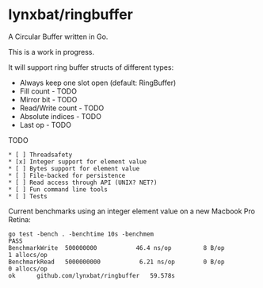 lynxbat/ringbuffer
==========

A Circular Buffer written in Go.

This is a work in progress.

It will support ring buffer structs of different types:

* Always keep one slot open (default: RingBuffer)
* Fill count - TODO
* Mirror bit - TODO
* Read/Write count - TODO
* Absolute indices - TODO
* Last op - TODO

TODO

    * [ ] Threadsafety
    * [x] Integer support for element value
    * [ ] Bytes support for element value
    * [ ] File-backed for persistence
    * [ ] Read access through API (UNIX? NET?)
    * [ ] Fun command line tools
    * [ ] Tests
    
    
Current benchmarks using an integer element value on a new Macbook Pro Retina:

```
go test -bench . -benchtime 10s -benchmem
PASS
BenchmarkWrite	500000000	        46.4 ns/op	       8 B/op	       1 allocs/op
BenchmarkRead	5000000000	         6.21 ns/op	       0 B/op	       0 allocs/op
ok  	github.com/lynxbat/ringbuffer	59.578s
```



